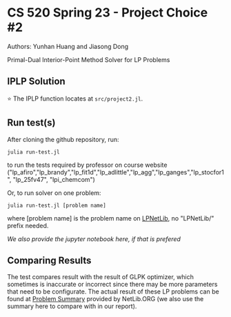 # CS 520 Spring 23 - Project Choice #2

Authors: Yunhan Huang and Jiasong Dong

Primal-Dual Interior-Point Method Solver for LP Problems

## IPLP Solution

⭐ The IPLP function locates at `src/project2.jl`.

## Run test(s)

After cloning the github repository, run:

`julia run-test.jl`

to run the tests required by professor on course website ("lp_afiro","lp_brandy","lp_fit1d","lp_adlittle","lp_agg","lp_ganges","lp_stocfor1", "lp_25fv47", "lpi_chemcom")

Or, to run solver on one problem:

`julia run-test.jl [problem name]`

where [problem name] is the problem name on [LPNetLib](https://netlib.org/lp/data/index.html), no "LPNetLib/" prefix needed.

*We also provide the jupyter notebook here, if that is prefered*

## Comparing Results

The test compares result with the result of GLPK optimizer, which sometimes is inaccurate or incorrect since there may be more parameters that need to be configurate. The actual result of these LP problems can be found at [Problem Summary](https://netlib.org/lp/data/readme) provided by NetLib.ORG (we also use the summary here to compare with in our report).
